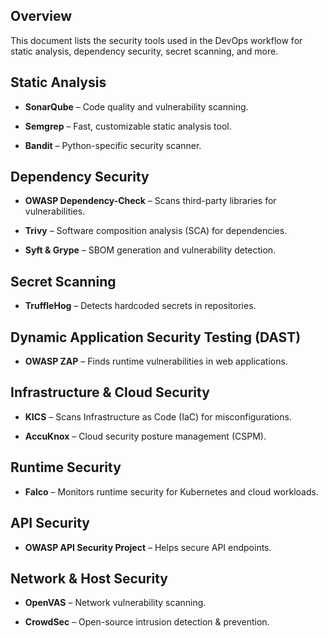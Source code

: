 ## Overview

This document lists the security tools used in the DevOps workflow for static analysis, dependency security, secret scanning, and more.
## Static Analysis

- **SonarQube** – Code quality and vulnerability scanning.
    
- **Semgrep** – Fast, customizable static analysis tool.
    
- **Bandit** – Python-specific security scanner.
    
## Dependency Security

- **OWASP Dependency-Check** – Scans third-party libraries for vulnerabilities.
    
- **Trivy** – Software composition analysis (SCA) for dependencies.
    
- **Syft & Grype** – SBOM generation and vulnerability detection.
    
## Secret Scanning

- **TruffleHog** – Detects hardcoded secrets in repositories.
    
## Dynamic Application Security Testing (DAST)

- **OWASP ZAP** – Finds runtime vulnerabilities in web applications.
    
## Infrastructure & Cloud Security

- **KICS** – Scans Infrastructure as Code (IaC) for misconfigurations.
    
- **AccuKnox** – Cloud security posture management (CSPM).
    
## Runtime Security

- **Falco** – Monitors runtime security for Kubernetes and cloud workloads.
    
## API Security

- **OWASP API Security Project** – Helps secure API endpoints.

## Network & Host Security

- **OpenVAS** – Network vulnerability scanning.
    
- **CrowdSec** – Open-source intrusion detection & prevention.


